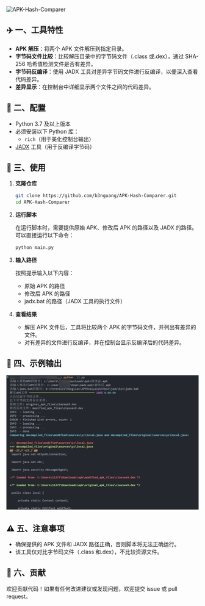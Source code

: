 ![APK-Hash-Comparer](https://socialify.git.ci/b3nguang/APK-Hash-Comparer/image?description=1&descriptionEditable=%E5%BF%AB%E9%80%9F%E6%AF%94%E5%AF%B9%E4%BA%BA%E4%B8%BA%E7%AF%A1%E6%94%B9%E5%90%8E%E7%9A%84%20APK%20%E6%96%87%E4%BB%B6%EF%BC%8C%E5%8F%B8%E6%B3%95%E9%89%B4%E5%AE%9A%E5%BF%AB%E4%BA%BA%E4%B8%80%E6%AD%A5&forks=1&issues=1&language=1&logo=https%3A%2F%2Favatars.githubusercontent.com%2Fu%2F121670274%3Fs%3D400%26u%3D686132087f2e2324958b610f905a1b388478295b%26v%3D4&name=1&owner=1&pulls=1&stargazers=1&theme=Light)

## ✈️ 一、工具特性

- **APK 解压**：将两个 APK 文件解压到指定目录。
- **字节码文件比较**：比较解压目录中的字节码文件（.class 或.dex），通过 SHA-256 哈希值检测文件是否有差异。
- **字节码反编译**：使用 JADX 工具对差异字节码文件进行反编译，以便深入查看代码差异。
- **差异显示**：在控制台中详细显示两个文件之间的代码差异。

## 🚨 二、配置

- Python 3.7 及以上版本
- 必须安装以下 Python 库：
  - `rich`（用于美化控制台输出）
- [JADX](https://github.com/skylot/jadx) 工具（用于反编译字节码）

## 🐉 三、使用

1. **克隆仓库**

   ```bash
   git clone https://github.com/b3nguang/APK-Hash-Comparer.git
   cd APK-Hash-Comparer
   ```

2. **运行脚本**

   在运行脚本时，需要提供原始 APK、修改后 APK 的路径以及 JADX 的路径。可以直接运行以下命令：

   ```bash
   python main.py
   ```

3. **输入路径**

   按照提示输入以下内容：
   - 原始 APK 的路径
   - 修改后 APK 的路径
   - jadx.bat 的路径（JADX 工具的执行文件）

4. **查看结果**

   - 解压 APK 文件后，工具将比较两个 APK 的字节码文件，并列出有差异的文件。
   - 对有差异的文件进行反编译，并在控制台显示反编译后的代码差异。

## 📸 四、示例输出

![image-20240830173238584](assets/image-20240830173238584.png)

## ⚠ 五、注意事项

- 确保提供的 APK 文件和 JADX 路径正确，否则脚本将无法正确运行。
- 该工具仅对比字节码文件（.class 和.dex），不比较资源文件。

## 🤝 六、贡献

欢迎贡献代码！如果有任何改进建议或发现问题，欢迎提交 issue 或 pull request。
